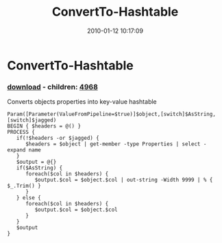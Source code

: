 ﻿---
pid:            1568
poster:         Joel Bennett
title:          ConvertTo-Hashtable
date:           2010-01-12 10:17:09
format:         posh
parent:         0
parent:         0
children:       4968
---

# ConvertTo-Hashtable

### [download](1568.ps1) - children: [4968](4968.md)

Converts objects properties into key-value hashtable

```posh
Param([Parameter(ValueFromPipeline=$true)]$object,[switch]$AsString,[switch]$jagged)
BEGIN { $headers = @() }
PROCESS {
   if(!$headers -or $jagged) {
      $headers = $object | get-member -type Properties | select -expand name
   }
   $output = @{}
   if($AsString) {
      foreach($col in $headers) {
         $output.$col = $object.$col | out-string -Width 9999 | % { $_.Trim() }
      }
   } else {
      foreach($col in $headers) {
         $output.$col = $object.$col
      }
   }
   $output
}

```

